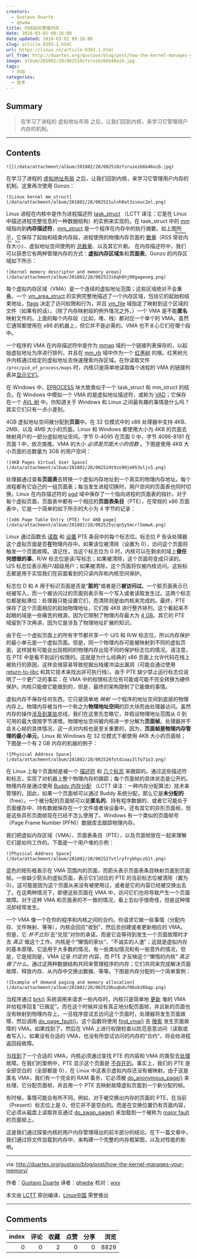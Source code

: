 ```yaml
---
creators:
  - Gustavo Duarte
  - qhwdw
title: 内核如何管理内存
date: 2018-03-01 09:16:00
date_updated: 2018-03-01 09:16:00
slug: article-9393-1.html
url: https://linux.cn/article-9393-1.html
url_from: http://duartes.org/gustavo/blog/post/how-the-kernel-manages-your-memory/
image: album/201802/28/002510zfsruzezb6b46oib.jpg
tags:
  - 内存
categories:
  - 技术
---
```


## Summary

> 在学习了进程的 虚拟地址布局 之后，让我们回到内核，来学习它管理用户内存的机制。

***

<!-- more -->

## Contents

`![](/data/attachment/album/201802/28/002510zfsruzezb6b46oib.jpg)`

在学习了进程的 [虚拟地址布局](https://linux.cn/article-9255-1.html) 之后，让我们回到内核，来学习它管理用户内存的机制。这里再次使用 Gonzo：

`![Linux kernel mm_struct](/data/attachment/album/201802/28/002521ulnh0at3zieuc2el.png)`

Linux 进程在内核中是作为进程描述符 [task\_struct](http://lxr.linux.no/linux+v2.6.28.1/include/linux/sched.h#L1075) （LCTT 译注：它是在 Linux 中描述进程完整信息的一种数据结构）的实例来实现的。在 task\_struct 中的 [mm](http://lxr.linux.no/linux+v2.6.28.1/include/linux/sched.h#L1129) 域指向到**内存描述符**，[mm\_struct](http://lxr.linux.no/linux+v2.6.28.1/include/linux/mm_types.h#L173) 是一个程序在内存中的执行摘要。如上图所示，它保存了起始和结束内存段，进程使用的物理内存页面的 [数量](http://lxr.linux.no/linux+v2.6.28.1/include/linux/mm_types.h#L197)（RSS <ruby> 常驻内存大小 <rt>  Resident Set Size </rt></ruby> ）、虚拟地址空间使用的 [总数量](http://lxr.linux.no/linux+v2.6.28.1/include/linux/mm_types.h#L206)、以及其它片断。 在内存描述符中，我们可以获悉它有两种管理内存的方式：**虚拟内存区域**集和**页面表**。Gonzo 的内存区域如下所示：

`![Kernel memory descriptor and memory areas](/data/attachment/album/201802/28/002523i6qh6hj00gageoeg.png)`

每个虚拟内存区域（VMA）是一个连续的虚拟地址范围；这些区域绝对不会重叠。一个 [vm\_area\_struct](http://lxr.linux.no/linux+v2.6.28.1/include/linux/mm_types.h#L99) 的实例完整地描述了一个内存区域，包括它的起始和结束地址，[flags](http://lxr.linux.no/linux+v2.6.28/include/linux/mm.h#L76) 决定了访问权限和行为，并且 [vm\_file](http://lxr.linux.no/linux+v2.6.28.1/include/linux/mm_types.h#L150) 域指定了映射到这个区域的文件（如果有的话）。（除了内存映射段的例外情况之外，）一个 VMA 是不能**匿名**映射文件的。上面的每个内存段（比如，堆、栈）都对应一个单个的 VMA。虽然它通常都使用在 x86 的机器上，但它并不是必需的。VMA 也不关心它们在哪个段中。

一个程序的 VMA 在内存描述符中是作为 [mmap](http://lxr.linux.no/linux+v2.6.28.1/include/linux/mm_types.h#L174) 域的一个链接列表保存的，以起始虚拟地址为序进行排列，并且在 [mm\_rb](http://lxr.linux.no/linux+v2.6.28.1/include/linux/mm_types.h#L175) 域中作为一个 [红黑树](http://en.wikipedia.org/wiki/Red_black_tree) 的根。红黑树允许内核通过给定的虚拟地址去快速搜索内存区域。在你读取文件 `/proc/pid_of_process/maps` 时，内核只是简单地读取每个进程的 VMA 的链接列表并[显示它们](http://lxr.linux.no/linux+v2.6.28.1/fs/proc/task_mmu.c#L201)。

在 Windows 中，[EPROCESS](http://www.nirsoft.net/kernel_struct/vista/EPROCESS.html) 块大致类似于一个 task\_struct 和 mm\_struct 的结合。在 Windows 中模拟一个 VMA 的是虚拟地址描述符，或称为 [VAD](http://www.nirsoft.net/kernel_struct/vista/MMVAD.html)；它保存在一个 [AVL 树](http://en.wikipedia.org/wiki/AVL_tree) 中。你知道关于 Windows 和 Linux 之间最有趣的事情是什么吗？其实它们只有一点小差别。

4GB 虚拟地址空间被分配到**页面**中。在 32 位模式中的 x86 处理器中支持 4KB、2MB、以及 4MB 大小的页面。Linux 和 Windows 都使用大小为 4KB 的页面去映射用户的一部分虚拟地址空间。字节 0-4095 在页面 0 中，字节 4096-8191 在页面 1 中，依次类推。VMA 的大小 *必须是页面大小的倍数* 。下图是使用 4KB 大小页面的总数量为 3GB 的用户空间：

`![4KB Pages Virtual User Space](/data/attachment/album/201802/28/002524t9zo90jm953oljs5.png)`

处理器通过查看**页面表**去转换一个虚拟内存地址到一个真实的物理内存地址。每个进程都有它自己的一组页面表；每当发生进程切换时，用户空间的页面表也同时切换。Linux 在内存描述符的 [pgd](http://lxr.linux.no/linux+v2.6.28.1/include/linux/mm_types.h#L185) 域中保存了一个指向进程的页面表的指针。对于每个虚拟页面，页面表中都有一个相应的**页面表条目**（PTE），在常规的 x86 页面表中，它是一个简单的如下所示的大小为 4 字节的记录：

`![x86 Page Table Entry (PTE) for 4KB page](/data/attachment/album/201802/28/002525vcqn5y5mcrl5mmwk.png)`

Linux 通过函数去 [读取](http://lxr.linux.no/linux+v2.6.28.1/arch/x86/include/asm/pgtable.h#L173) 和 [设置](http://lxr.linux.no/linux+v2.6.28.1/arch/x86/include/asm/pgtable.h#L230) PTE 条目中的每个标志位。标志位 P 告诉处理器这个虚拟页面是否**在**物理内存中。如果该位被清除（设置为 0），访问这个页面将触发一个页面故障。请记住，当这个标志位为 0 时，内核可以在剩余的域上**做任何想做的事**。R/W 标志位是读/写标志；如果被清除，这个页面将变成只读的。U/S 标志位表示用户/超级用户；如果被清除，这个页面将仅被内核访问。这些标志都是用于实现我们在前面看到的只读内存和内核空间保护。

标志位 D 和 A 用于标识页面是否是“**脏的**”或者是已**被访问过**。一个脏页面表示已经被写入，而一个被访问过的页面则表示有一个写入或者读取发生过。这两个标志位都是粘滞位：处理器只能设置它们，而清除则是由内核来完成的。最终，PTE 保存了这个页面相应的起始物理地址，它们按 4KB 进行整齐排列。这个看起来不起眼的域是一些痛苦的根源，因为它限制了物理内存最大为 [4 GB](http://www.google.com/search?hl=en&amp;amp;amp;amp;amp;q=2%5E20+*+2%5E12+bytes+in+GB)。其它的 PTE 域留到下次再讲，因为它是涉及了物理地址扩展的知识。

由于在一个虚拟页面上的所有字节都共享一个 U/S 和 R/W 标志位，所以内存保护的最小单元是一个虚拟页面。但是，同一个物理内存可能被映射到不同的虚拟页面，这样就有可能会出现相同的物理内存出现不同的保护标志位的情况。请注意，在 PTE 中是看不到运行权限的。这就是为什么经典的 x86 页面上允许代码在栈上被执行的原因，这样会很容易导致挖掘出栈缓冲溢出漏洞（可能会通过使用 [return-to-libc](http://en.wikipedia.org/wiki/Return-to-libc_attack) 和其它技术来找出非可执行栈）。由于 PTE 缺少禁止运行标志位说明了一个更广泛的事实：在 VMA 中的权限标志位有可能或可能不完全转换为硬件保护。内核只能做它能做到的，但是，最终的架构限制了它能做的事情。

虚拟内存不保存任何东西，它只是简单地 *映射* 一个程序的地址空间到底层的物理内存上。物理内存被当作一个称之为**物理地址空间**的巨大块而由处理器访问。虽然内存的操作[涉及到某些](http://duartes.org/gustavo/blog/post/getting-physical-with-memory)总线，我们在这里先忽略它，并假设物理地址范围从 0 到可用的最大值按字节递增。物理地址空间被内核进一步分解为**页面帧**。处理器并不会关心帧的具体情况，这一点对内核也是至关重要的，因为，**页面帧是物理内存管理的最小单元**。Linux 和 Windows 在 32 位模式下都使用 4KB 大小的页面帧；下图是一个有 2 GB 内存的机器的例子：

`![Physical Address Space](/data/attachment/album/201802/28/002526fotdzaaz3lfo71o3.png)`

在 Linux 上每个页面帧是被一个 [描述符](http://lxr.linux.no/linux+v2.6.28/include/linux/mm_types.h#L32) 和 [几个标志](http://lxr.linux.no/linux+v2.6.28/include/linux/page-flags.h#L14) 来跟踪的。通过这些描述符和标志，实现了对机器上整个物理内存的跟踪；每个页面帧的具体状态是公开的。物理内存是通过使用 [Buddy 内存分配](http://en.wikipedia.org/wiki/Buddy_memory_allocation) （LCTT 译注：一种内存分配算法）技术来管理的，因此，如果一个页面帧可以通过 Buddy 系统分配，那么它是**未分配的**（free）。一个被分配的页面帧可以是**匿名的**、持有程序数据的、或者它可能处于页面缓存中、持有数据保存在一个文件或者块设备中。还有其它的异形页面帧，但是这些异形页面帧现在已经不怎么使用了。Windows 有一个类似的页面帧号（Page Frame Number (PFN)）数据库去跟踪物理内存。

我们把虚拟内存区域（VMA）、页面表条目（PTE），以及页面帧放在一起来理解它们是如何工作的。下面是一个用户堆的示例：

`![Physical Address Space](/data/attachment/album/201802/28/002527vtlryfrybhpczb1t.png)`

蓝色的矩形框表示在 VMA 范围内的页面，而箭头表示页面表条目映射页面到页面帧。一些缺少箭头的虚拟页面，表示它们对应的 PTE 的当前标志位被清除（置为 0）。这可能是因为这个页面从来没有被使用过，或者是它的内容已经被交换出去了。在这两种情况下，即便这些页面在 VMA 中，访问它们也将导致产生一个页面故障。对于这种 VMA 和页面表的不一致的情况，看上去似乎很奇怪，但是这种情况却经常发生。

一个 VMA 像一个在你的程序和内核之间的合约。你请求它做一些事情（分配内存、文件映射、等等），内核会回应“收到”，然后去创建或者更新相应的 VMA。 但是，它 *并不立刻* 去“兑现”对你的承诺，而是它会等待到发生一个页面故障时才去 *真正* 做这个工作。内核是个“懒惰的家伙”、“不诚实的人渣”；这就是虚拟内存的基本原理。它适用于大多数的情况，有一些类似情况和有一些意外的情况，但是，它是规则是，VMA 记录 *约定的* 内容，而 PTE 才反映这个“懒惰的内核” *真正做了什么*。通过这两种数据结构共同来管理程序的内存；它们共同来完成解决页面故障、释放内存、从内存中交换出数据、等等。下图是内存分配的一个简单案例：

`![Example of demand paging and memory allocation](/data/attachment/album/201802/28/002529buqbduf06ob36bqp.png)`

当程序通过 [brk()](http://www.kernel.org/doc/man-pages/online/pages/man2/brk.2.html) 系统调用来请求一些内存时，内核只是简单地 [更新](http://lxr.linux.no/linux+v2.6.28.1/mm/mmap.c#L2050) 堆的 VMA 并给程序回复“已搞定”。而在这个时候并没有真正地分配页面帧，并且新的页面也没有映射到物理内存上。一旦程序尝试去访问这个页面时，处理器将发生页面故障，然后调用 [do\_page\_fault()](http://lxr.linux.no/linux+v2.6.28/arch/x86/mm/fault.c#L583)。这个函数将使用 [find\_vma()](http://lxr.linux.no/linux+v2.6.28/mm/mmap.c#L1466) 去 [搜索](http://lxr.linux.no/linux+v2.6.28/arch/x86/mm/fault.c#L692) 发生页面故障的 VMA。如果找到了，然后在 VMA 上进行权限检查以防范恶意访问（读取或者写入）。如果没有合适的 VMA，也没有所尝试访问的内存的“合约”，将会给进程返回段故障。

当[找到](http://lxr.linux.no/linux+v2.6.28/arch/x86/mm/fault.c#L711)了一个合适的 VMA，内核必须通过查找 PTE 的内容和 VMA 的类型去[处理](http://lxr.linux.no/linux+v2.6.28/mm/memory.c#L2653)故障。在我们的案例中，PTE 显示这个页面是 [不存在的](http://lxr.linux.no/linux+v2.6.28/mm/memory.c#L2674)。事实上，我们的 PTE 是全部空白的（全部都是 0），在 Linux 中这表示虚拟内存还没有被映射。由于这是匿名 VMA，我们有一个完全的 RAM 事务，它必须被 [do\_anonymous\_page()](http://lxr.linux.no/linux+v2.6.28/mm/memory.c#L2681) 来处理，它分配页面帧，并且用一个 PTE 去映射故障虚拟页面到一个新分配的帧。

有时候，事情可能会有所不同。例如，对于被交换出内存的页面的 PTE，在当前（Present）标志位上是 0，但它并不是空白的。而是在交换位置仍有页面内容，它必须从磁盘上读取并且通过 [do\_swap\_page()](http://lxr.linux.no/linux+v2.6.28/mm/memory.c#L2280) 来加载到一个被称为 [major fault](http://lxr.linux.no/linux+v2.6.28/mm/memory.c#L2316) 的页面帧上。

这是我们通过探查内核的用户内存管理得出的前半部分的结论。在下一篇文章中，我们通过将文件加载到内存中，来构建一个完整的内存框架图，以及对性能的影响。

---

via: <http://duartes.org/gustavo/blog/post/how-the-kernel-manages-your-memory/>

作者：[Gustavo Duarte](http://duartes.org/gustavo/blog/about/) 译者：[qhwdw](https://github.com/qhwdw) 校对：[wxy](https://github.com/wxy)

本文由 [LCTT](https://github.com/LCTT/TranslateProject) 原创编译，[Linux中国](https://linux.cn/) 荣誉推出

***

## Comments


|   index |   评论 |   收藏 |   点赞 |   分享 |   浏览 |
|--------:|-------:|-------:|-------:|-------:|-------:|
|       0 |      0 |      2 |      0 |      0 |   8829 |
